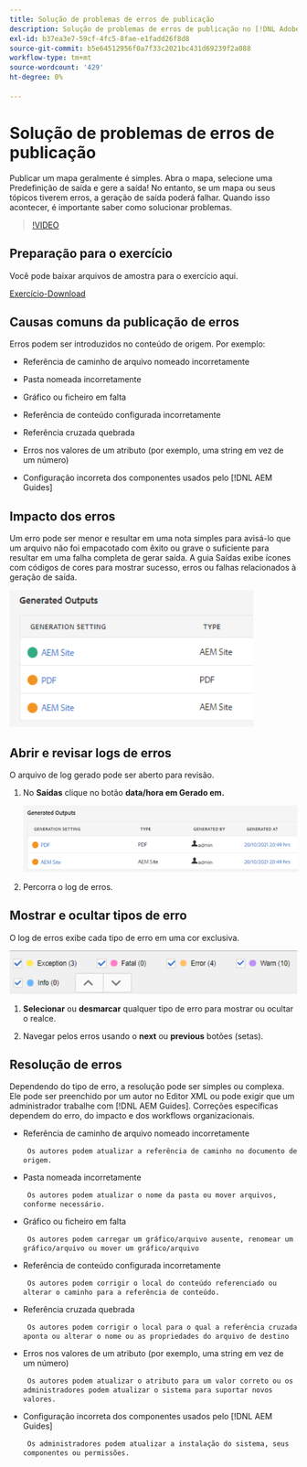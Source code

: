 ```yaml
---
title: Solução de problemas de erros de publicação
description: Solução de problemas de erros de publicação no [!DNL Adobe Experience Manager Guides]
exl-id: b37ea3e7-59cf-4fc5-8fae-e1fadd26f8d8
source-git-commit: b5e64512956f0a7f33c2021bc431d69239f2a088
workflow-type: tm+mt
source-wordcount: '429'
ht-degree: 0%

---
```


# Solução de problemas de erros de publicação

Publicar um mapa geralmente é simples. Abra o mapa, selecione uma Predefinição de saída e gere a saída! No entanto, se um mapa ou seus tópicos tiverem erros, a geração de saída poderá falhar. Quando isso acontecer, é importante saber como solucionar problemas.

>[!VIDEO](https://video.tv.adobe.com/v/338990)

## Preparação para o exercício

Você pode baixar arquivos de amostra para o exercício aqui.

[Exercício-Download](assets/exercises/publishing-basic-to-advanced.zip)

## Causas comuns da publicação de erros

Erros podem ser introduzidos no conteúdo de origem. Por exemplo:

* Referência de caminho de arquivo nomeado incorretamente

* Pasta nomeada incorretamente

* Gráfico ou ficheiro em falta

* Referência de conteúdo configurada incorretamente

* Referência cruzada quebrada

* Erros nos valores de um atributo (por exemplo, uma string em vez de um número)

* Configuração incorreta dos componentes usados pelo [!DNL AEM Guides]

## Impacto dos erros

Um erro pode ser menor e resultar em uma nota simples para avisá-lo que um arquivo não foi empacotado com êxito ou grave o suficiente para resultar em uma falha completa de gerar saída. A guia Saídas exibe ícones com códigos de cores para mostrar sucesso, erros ou falhas relacionados à geração de saída.

![impacto no erro](images/error-impact.png)

## Abrir e revisar logs de erros

O arquivo de log gerado pode ser aberto para revisão.

1. No **Saídas** clique no botão **data/hora em Gerado em.**

   ![error-log](images/error-log.png)

2. Percorra o log de erros.

## Mostrar e ocultar tipos de erro

O log de erros exibe cada tipo de erro em uma cor exclusiva.

![navegar-erros](images/navigate-errors.png)

1. **Selecionar** ou **desmarcar** qualquer tipo de erro para mostrar ou ocultar o realce.

2. Navegar pelos erros usando o **next** ou **previous** botões (setas).

## Resolução de erros

Dependendo do tipo de erro, a resolução pode ser simples ou complexa. Ele pode ser preenchido por um autor no Editor XML ou pode exigir que um administrador trabalhe com [!DNL AEM Guides]. Correções específicas dependem do erro, do impacto e dos workflows organizacionais.

* Referência de caminho de arquivo nomeado incorretamente

       Os autores podem atualizar a referência de caminho no documento de origem.
       
   
* Pasta nomeada incorretamente

       Os autores podem atualizar o nome da pasta ou mover arquivos, conforme necessário.
       
   
* Gráfico ou ficheiro em falta

       Os autores podem carregar um gráfico/arquivo ausente, renomear um gráfico/arquivo ou mover um gráfico/arquivo
       
   
* Referência de conteúdo configurada incorretamente

       Os autores podem corrigir o local do conteúdo referenciado ou alterar o caminho para a referência de conteúdo.
       
   
* Referência cruzada quebrada

       Os autores podem corrigir o local para o qual a referência cruzada aponta ou alterar o nome ou as propriedades do arquivo de destino
       
   
* Erros nos valores de um atributo (por exemplo, uma string em vez de um número)

       Os autores podem atualizar o atributo para um valor correto ou os administradores podem atualizar o sistema para suportar novos valores.
       
   
* Configuração incorreta dos componentes usados pelo [!DNL AEM Guides]

       Os administradores podem atualizar a instalação do sistema, seus componentes ou permissões.
       
   